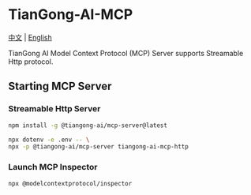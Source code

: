# TianGong-AI-MCP

[中文](https://github.com/linancn/tiangong-ai-mcp/blob/main/README_CN.md) | [English](https://github.com/linancn/tiangong-ai-mcp/blob/main/README.md)

TianGong AI Model Context Protocol (MCP) Server supports Streamable Http protocol.

## Starting MCP Server

### Streamable Http Server

```bash
npm install -g @tiangong-ai/mcp-server@latest

npx dotenv -e .env -- \
npx -p @tiangong-ai/mcp-server tiangong-ai-mcp-http
```

### Launch MCP Inspector

```bash
npx @modelcontextprotocol/inspector
```

